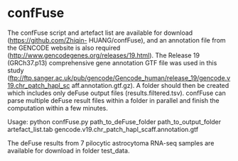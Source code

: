 # confFuse
The confFuse script and artefact list are available for download (https://github.com/Zhiqin- HUANG/confFuse), and an annotation file from the GENCODE website is also required (http://www.gencodegenes.org/releases/19.html). The Release 19 (GRCh37.p13) comprehensive gene annotation GTF file was used in this study (ftp://ftp.sanger.ac.uk/pub/gencode/Gencode_human/release_19/gencode.v19.chr_patch_hapl_sc aff.annotation.gtf.gz). A folder should then be created which includes only deFuse output files (results.filtered.tsv). confFuse can parse multiple deFuse result files within a folder in parallel and finish the computation within a few minutes.

Usage: python confFuse.py path_to_deFuse_folder path_to_output_folder artefact_list.tab gencode.v19.chr_patch_hapl_scaff.annotation.gtf


The deFuse results from 7 pilocytic astrocytoma RNA-seq samples are available for download in folder test_data.



